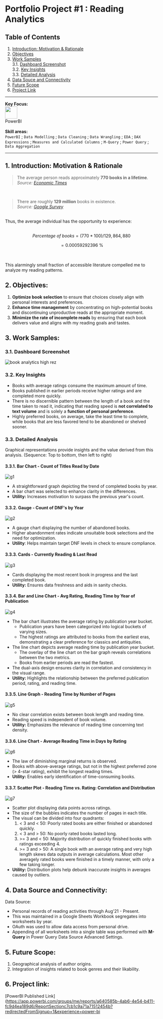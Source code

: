 # Portfolio Project #1 : Reading Analytics  
## Table of Contents

1. [Introduction: Motivation & Rationale](https://github.com/sdspot2034/reading-analytics/blob/main/README.md#1-introduction-motivation--rationale)
2. [Objectives](https://github.com/sdspot2034/reading-analytics/blob/main/README.md#2-objectives)
3. [Work Samples](https://github.com/sdspot2034/reading-analytics/blob/main/README.md#3-work-samples)  
  3.1. [Dashboard Screenshot](https://github.com/sdspot2034/reading-analytics/blob/main/README.md#31-dashboard-screenshot)  
  3.2. [Key Insights](https://github.com/sdspot2034/reading-analytics/blob/main/README.md#32-key-insights)  
  3.3. [Detailed Analysis](https://github.com/sdspot2034/reading-analytics/blob/main/README.md#33-detailed-analysis)
4. [Data Souce and Connectivity](https://github.com/sdspot2034/reading-analytics/blob/main/README.md#4-detailed-analysis)
5. [Future Scope](https://github.com/sdspot2034/reading-analytics/blob/main/README.md#5-future-scope)
6. [Project Link](https://github.com/sdspot2034/reading-analytics/blob/main/README.md#6-project-link)

---
**Key Focus:**  
<img src="https://upload.wikimedia.org/wikipedia/commons/c/cf/New_Power_BI_Logo.svg" height="40" width="40">  
PowerBI
<br> <br>
**Skill areas:**  
`PowerBI` ; `Data Modelling` ; `Data Cleaning` ; `Data Wrangling` ; `EDA` ; `DAX Expressions` ; `Measures and Calculated Columns` ; `M-Query` ; `Power Query` ; `Data Aggregation`

---

## 1. Introduction: Motivation & Rationale  
> The average person reads approximately **770 books in a lifetime**.  
_Source: [Economic Times](https://www.economist.com/graphic-detail/2023/12/22/how-many-books-will-you-read-before-you-die)_

<br>

> There are roughly **129 million** books in existence.  
_Source: [Google Survey](https://booksearch.blogspot.com/2010/08/books-of-world-stand-up-and-be-counted.html)_

<br>
Thus, the average individual has the opportunity to experience:
<br> <br>

```math
Percentage\ of\ books = (770 * 100) / 129,864,880
```
```math
= 0.00059292396 \ \%
```
<br> <br>
This alarmingly small fraction of accessible literature compelled me to analyze my reading patterns.  
## 2. Objectives:
1. **Optimize book selection** to ensure that choices closely align with personal interests and preferences.
2. **Enhance time management** by concentrating on high-potential books and discontinuing unproductive reads at the appropriate moment.
3. **Minimize the rate of incomplete reads** by ensuring that each book delivers value and aligns with my reading goals and tastes.

## 3. Work Samples:
### 3.1. Dashboard Screenshot
![book analytics high rez](https://github.com/user-attachments/assets/fbc0af80-d229-4130-ba17-f18b6ecd5022)

### 3.2. Key Insights
- Books with average ratings consume the maximum amount of time.
- Books published in earlier periods receive higher ratings and are completed more quickly.
- There is no discernible pattern between the length of a book and the time taken to read it, indicating that reading speed is **not correlated to text volume** and is solely a **function of personal preference**.
- Highly preferred books, on average, take the least time to complete, while books that are less favored tend to be abandoned or shelved sooner.

### 3.3. Detailed Analysis
Graphical representations provide insights and the value derived from this analysis. (Sequence: Top to bottom, then left to right)
#### 3.3.1. Bar Chart - Count of Titles Read by Date
![g1](https://github.com/user-attachments/assets/34c7b60f-f4b7-4e0c-9fe9-978a3c731efe)
- A straightforward graph depicting the trend of completed books by year.
- A bar chart was selected to enhance clarity in the differences.
- **Utility:** Increases motivation to surpass the previous year's count.

#### 3.3.2. Gauge - Count of DNF's by Year
![g2](https://github.com/user-attachments/assets/cfd651a1-0e39-41a1-9631-31789fda2845)
- A gauge chart displaying the number of abandoned books.
- Higher abandonment rates indicate unsuitable book selections and the need for optimization.
- **Utility**: Helps maintain target DNF levels in check to ensure compliance.

#### 3.3.3. Cards - Currently Reading & Last Read
![g3](https://github.com/user-attachments/assets/52e6d8df-644a-46da-9903-832139212fae)
- Cards displaying the most recent book in progress and the last completed book.
- **Utility:** Ensures data freshness and aids in sanity checks.

#### 3.3.4. Bar and Line Chart - Avg Rating, Reading Time by Year of Publication
![g4](https://github.com/user-attachments/assets/df77099e-7b71-4021-835e-15404b983da4)
- The bar chart illustrates the average rating by publication year bucket.
  - Publication years have been categorized into logical buckets of varying sizes.
  - The highest ratings are attributed to books from the earliest eras, demonstrating a clear preference for classics and antiquities.
- The line chart depicts average reading time by publication year bucket.
  - The overlay of the line chart on the bar graph reveals correlations between the two metrics.
  - Books from earlier periods are read the fastest.
- The dual-axis design ensures clarity in correlation and consistency in the visual range.
- **Utility:** Highlights the relationship between the preferred publication period, rating, and reading time.

#### 3.3.5. Line Graph - Reading Time by Number of Pages
![g5](https://github.com/user-attachments/assets/1a57c3bd-8c10-4e70-ae77-96a12aea8cf5)
- No clear correlation exists between book length and reading time.
- Reading speed is independent of book volume.
- **Utility:** Emphasizes the relevance of reading time concerning text density.

#### 3.3.6. Line Chart - Average Reading Time in Days by Rating
![g6](https://github.com/user-attachments/assets/d9786e33-0c2c-4ba7-b4bc-581731518ff4)
- The law of diminishing marginal returns is observed.
- Books with above-average ratings, but not in the highest preferred zone (> 4-star rating), exhibit the longest reading times.
- **Utility:** Enables early identification of time-consuming books.

#### 3.3.7. Scatter Plot - Reading Time vs. Rating: Correlation and Distribution
![g7](https://github.com/user-attachments/assets/b3823a0e-64da-44d8-a271-e5d536941ccc)
- Scatter plot displaying data points across ratings.
- The size of the bubbles indicates the number of pages in each title.
- The visual can be divided into four quadrants:
  1. < 3 and < 50: Poorly rated books are either finished or abandoned quickly.
  2. < 3 and > 50: No poorly rated books lasted long.
  3. <span>>=</span> 3 and < 50: Majority distribution of quickly finished books with ratings exceeding 4.
  4. <span>>=</span> 3 and > 50: A single book with an average rating and very high length skews data outputs in average calculations. Most other averagely rated books were finished in a timely manner, with only a few taking longer.
- **Utility:** Distribution plots help debunk inaccurate insights in averages caused by outliers.

## 4. Data Source and Connectivity:
Data Source: 
- Personal records of reading activities through Aug'21 - Present.
- This was maintained in a Google Sheets Workbook segregates into worksheets by year.
- OAuth was used to allow data access from personal drive.
- Appending of all worksheets into a single table was performed with **M-Query** in Power Query Data Source Advanced Settings.

## 5. Future Scope:
1. Geographical analysis of author origins.
2. Integration of insights related to book genres and their likability.

## 6. Project link:
[PowerBI Published Link](https://app.powerbi.com/groups/me/reports/a640585b-4ab6-4e54-b411-fc9d4ea189d6/ReportSectionc7cb1c9a71a71512454b?redirectedFromSignup=1&experience=power-bi
